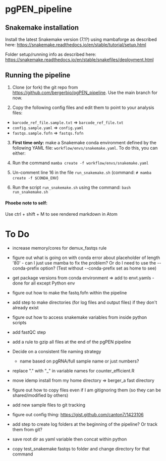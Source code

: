 # pgPEN_pipeline

## Snakemake installation
Install the latest Snakemake version (7.1?) using mambaforge as described here:
https://snakemake.readthedocs.io/en/stable/tutorial/setup.html

Folder setup/running info as described here:
https://snakemake.readthedocs.io/en/stable/snakefiles/deployment.html

## Running the pipeline

1. Clone (or fork) the git repo from https://github.com/bergerbio/pgPEN_pipeline. Use the main branch for now.

2. Copy the following config files and edit them to point to your analysis files:
  * `barcode_ref_file.sample.txt` => `barcode_ref_file.txt`
  * `config.sample.yaml` => `config.yaml`
  * `fastqs.sample.fofn` => `fastqs.fofn`

3. **First time only:** make a Snakemake conda environment defined by the following YAML file: `workflow/envs/snakemake.yaml`. To do this, you can either:
  1. Run the command `mamba create -f workflow/envs/snakemake.yaml`
  2. Un-comment line 16 in the file `run_snakemake.sh` (command: `# mamba create -f $CONDA_ENV`)

4. Run the script `run_snakemake.sh` using the command: `bash run_snakemake.sh`


#### Phoebe note to self:
Use ctrl + shift + M to see rendered markdown in Atom

# To Do

* increase memory/cores for demux_fastqs rule

* figure out what is going on with conda error about placeholder of length '80' - can I just use mamba to fix the problem? Or do I need to use the --conda-prefix option? (Test without --conda-prefix set as home to see)

* get package versions from conda environment => add to envt.yamls - done for all except Python env

* figure out how to make the fastq.fofn within the pipeline

* add step to make directories (for log files and output files) if they don't already exist

* figure out how to access snakemake variables from inside python scripts

* add fastQC step

* add a rule to gzip all files at the end of the pgPEN pipeline

* Decide on a consistent file naming strategy
  * name based on pgRNA/full sample name or just numbers?

* replace "." with "_" in variable names for counter_efficient.R

* move idemp install from my home directory => berger_a fast directory

* figure out how to copy files even if I am gitignoring them (so they can be shared/modified by others)

* add new sample files to git tracking

* figure out config thing: https://gist.github.com/canton7/1423106

* add step to create log folders at the beginning of the pipeline? Or track them from git?

* save root dir as yaml variable then concat within python

* copy test_snakemake fastqs to folder and change directory for that command
